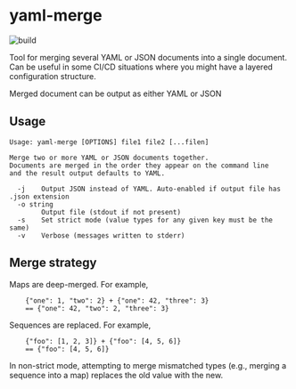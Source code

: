 # yaml-merge

![build](https://img.shields.io/github/actions/workflow/status/fireflycons/yaml-merge/test.yml)

Tool for merging several YAML or JSON documents into a single document. Can be useful in some CI/CD situations where you might have a layered configuration structure.

Merged document can be output as either YAML or JSON

## Usage

```text
Usage: yaml-merge [OPTIONS] file1 file2 [...filen]

Merge two or more YAML or JSON documents together.
Documents are merged in the order they appear on the command line
and the result output defaults to YAML.

  -j    Output JSON instead of YAML. Auto-enabled if output file has .json extension
  -o string
        Output file (stdout if not present)
  -s    Set strict mode (value types for any given key must be the same)
  -v    Verbose (messages written to stderr)
```

## Merge strategy

Maps are deep-merged. For example,

```
	{"one": 1, "two": 2} + {"one": 42, "three": 3}
	== {"one": 42, "two": 2, "three": 3}
```

Sequences are replaced. For example,

```
	{"foo": [1, 2, 3]} + {"foo": [4, 5, 6]}
	== {"foo": [4, 5, 6]}
```

In non-strict mode, attempting to merge
mismatched types (e.g., merging a sequence into a map) replaces the old
value with the new.
